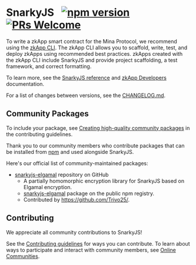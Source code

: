 # SnarkyJS &nbsp; [![npm version](https://img.shields.io/npm/v/snarkyjs.svg?style=flat)](https://www.npmjs.com/package/snarkyjs) [![PRs Welcome](https://img.shields.io/badge/PRs-welcome-brightgreen.svg)](https://github.com/o1-labs/snarkyjs/blob/main/CONTRIBUTING.md)

To write a zkApp smart contract for the Mina Protocol, we recommend using the [zkApp CLI](https://github.com/o1-labs/zkapp-cli). The zkApp CLI allows you to scaffold, write, test, and deploy zkApps using recommended best practices. zkApps created with the zkApp CLI include SnarkyJS and provide project scaffolding, a test framework, and correct formatting.

To learn more, see the [SnarkyJS reference](https://docs.minaprotocol.com/en/zkapps/snarkyjs-reference) and [zkApp Developers](https://docs.minaprotocol.com/zkapps) documentation.

For a list of changes between versions, see the [CHANGELOG.md](https://github.com/o1-labs/snarkyjs/blob/main/CHANGELOG.md).

## Community Packages

To include your package, see [Creating high-quality community packages](https://github.com/o1-labs/snarkyjs/blob/main/CONTRIBUTING.md#creating-high-quality-community-packages) in the contributing guidelines.

Thank you to our community members who contribute packages that can be installed from [npm](https://www.npmjs.com/) and used alongside SnarkyJS. 

Here's our official list of community-maintained packages:

- [snarkyjs-elgamal](https://github.com/Trivo25/snarkyjs-elgamal) repository on GitHub
  - A partially homomorphic encryption library for SnarkyJS based on Elgamal encryption. 
  - [snarkyjs-elgamal](https://www.npmjs.com/package/snarkyjs-elgamal) package on the public npm registry.
  - Contributed by https://github.com/Trivo25/.

## Contributing

We appreciate all community contributions to SnarkyJS! 

See the [Contributing guidelines](https://github.com/o1-labs/snarkyjs/blob/main/CONTRIBUTING.md) for ways you can contribute. To learn about ways to participate and interact with community members, see [Online Communities](https://docs.minaprotocol.com/participate/online-communities).
